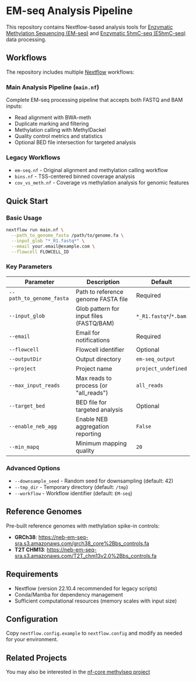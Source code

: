 # EM-seq Analysis Pipeline

This repository contains Nextflow-based analysis tools for [Enzymatic Methylation Sequencing (EM-seq)](https://www.neb.com/products/e7120-nebnext-enzymatic-methyl-seq-kit) and [Enzymatic 5hmC-seq (E5hmC-seq)](https://www.neb.com/en-us/products/e3350nebnext-enzymatic-methyl-seq-5hmc-kit) data processing.

## Workflows

The repository includes multiple [Nextflow](https://www.nextflow.io/) workflows:

### Main Analysis Pipeline (`main.nf`)
Complete EM-seq processing pipeline that accepts both FASTQ and BAM inputs:
- Read alignment with BWA-meth
- Duplicate marking and filtering  
- Methylation calling with MethylDackel
- Quality control metrics and statistics
- Optional BED file intersection for targeted analysis

### Legacy Workflows
- `em-seq.nf` - Original alignment and methylation calling workflow
- `bins.nf` - TSS-centered binned coverage analysis
- `cov_vs_meth.nf` - Coverage vs methylation analysis for genomic features

## Quick Start

### Basic Usage
```bash
nextflow run main.nf \
  --path_to_genome_fasta /path/to/genome.fa \
  --input_glob "*_R1.fastq*" \
  --email your.email@example.com \
  --flowcell FLOWCELL_ID
```

### Key Parameters

| Parameter | Description | Default |
|-----------|-------------|---------|
| `--path_to_genome_fasta` | Path to reference genome FASTA file | Required |
| `--input_glob` | Glob pattern for input files (FASTQ/BAM) | `*_R1.fastq*`/`*.bam` |
| `--email` | Email for notifications | Required |
| `--flowcell` | Flowcell identifier | Optional |
| `--outputDir` | Output directory | `em-seq_output` |
| `--project` | Project name | `project_undefined` |
| `--max_input_reads` | Max reads to process (or "all_reads") | `all_reads` |
| `--target_bed` | BED file for targeted analysis | Optional |
| `--enable_neb_agg` | Enable NEB aggregation reporting | `False` |
| `--min_mapq` | Minimum mapping quality | `20` |

### Advanced Options
- `--downsample_seed` - Random seed for downsampling (default: 42)
- `--tmp_dir` - Temporary directory (default: `/tmp`)
- `--workflow` - Workflow identifier (default: `EM-seq`)

## Reference Genomes

Pre-built reference genomes with methylation spike-in controls:
- **GRCh38**: https://neb-em-seq-sra.s3.amazonaws.com/grch38_core%2Bbs_controls.fa
- **T2T CHM13**: https://neb-em-seq-sra.s3.amazonaws.com/T2T_chm13v2.0%2Bbs_controls.fa

## Requirements

- Nextflow (version 22.10.4 recommended for legacy scripts)
- Conda/Mamba for dependency management
- Sufficient computational resources (memory scales with input size)

## Configuration

Copy `nextflow.config.example` to `nextflow.config` and modify as needed for your environment.

## Related Projects

You may also be interested in the [nf-core methylseq project](https://nf-co.re/methylseq/2.5.0)
